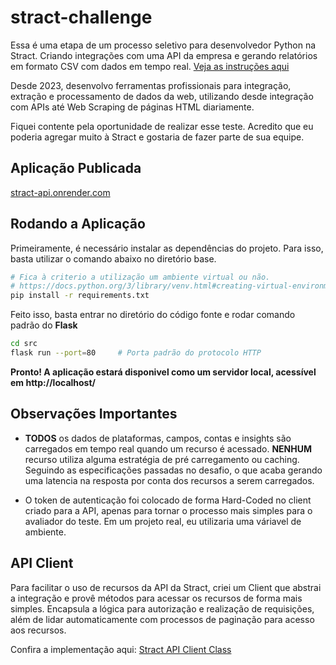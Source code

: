 # stract-challenge

Essa é uma etapa de um processo seletivo para desenvolvedor Python na Stract. Criando integrações com uma API da empresa e gerando relatórios em formato CSV com dados em tempo real. [Veja as instruções aqui](/instructions.txt)

Desde 2023, desenvolvo ferramentas profissionais para integração, extração e processamento de dados da web, utilizando desde integração com APIs até Web Scraping de páginas HTML diariamente.

Fiquei contente pela oportunidade de realizar esse teste. Acredito que eu poderia agregar muito à Stract e gostaria de fazer parte de sua equipe.

## Aplicação Publicada

[stract-api.onrender.com](https://stract-api.onrender.com/)

## Rodando a Aplicação

Primeiramente, é necessário instalar as dependências do projeto. Para isso, basta utilizar o comando abaixo no diretório base.

```bash
# Fica à criterio a utilização um ambiente virtual ou não.
# https://docs.python.org/3/library/venv.html#creating-virtual-environments
pip install -r requirements.txt
```

Feito isso, basta entrar no diretório do código fonte e rodar comando padrão do **Flask**

```bash
cd src
flask run --port=80     # Porta padrão do protocolo HTTP
```

**Pronto! A aplicação estará disponivel como um servidor local, acessível em http://localhost/**

## Observações Importantes

- **TODOS** os dados de plataformas, campos, contas e insights são carregados em tempo real quando um recurso é acessado. **NENHUM** recurso utiliza alguma estratégia de pré carregamento ou caching. Seguindo as especificações passadas no desafio, o que acaba gerando uma latencia na resposta por conta dos recursos a serem carregados.

- O token de autenticação foi colocado de forma Hard-Coded no client criado para a API, apenas para tornar o processo mais simples para o avaliador do teste. Em um projeto real, eu utilizaria uma váriavel de ambiente.

## API Client

Para facilitar o uso de recursos da API da Stract, criei um Client que abstrai a integração e provê métodos para acessar os recursos de forma mais simples. Encapsula a lógica para autorização e realização de requisições, além de lidar automaticamente com processos de paginação para acesso aos recursos.

Confira a implementação aqui: [Stract API Client Class](/src/modules/stract_api_client.py)
